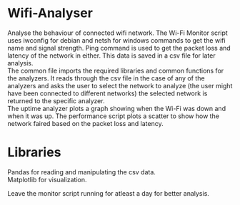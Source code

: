 # Wifi-Analyser
Analyse the behaviour of connected wifi network.
The Wi-Fi Monitor script uses iwconfig for debian and netsh for windows commands to get the wifi name and signal strength.
Ping command is used to get the packet loss and latency of the network in either.
This data is saved in a csv file for later analysis.<br>
The common file imports the required libraries and common functions for the analyzers. It reads through the csv file in the case of any of the analyzers and asks the user to select the network to analyze  (the user might have been connected to different networks) the selected network is returned to the specific analyzer.<br>
The uptime analyzer plots a graph showing when the Wi-Fi was down and when it was up. The performance script plots a scatter to show how the network faired based on the packet loss and latency.
# Libraries
Pandas for reading and manipulating the csv data.<br>
Matplotlib for visualization.<br>

Leave the monitor script running for atleast a day for better analysis.
